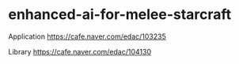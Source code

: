 # enhanced-ai-for-melee-starcraft
Application
https://cafe.naver.com/edac/103235

Library
https://cafe.naver.com/edac/104130
